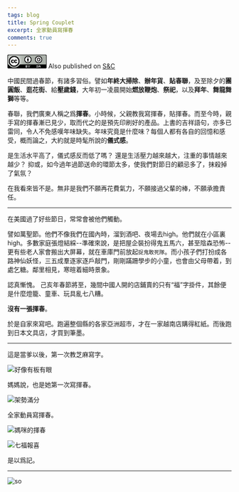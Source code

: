 ```yaml
---
tags: blog
title: Spring Couplet
excerpt: 全家動員寫揮春
comments: true
---
```


![cc](/public/cc.png) Also published on [S&C](https://soandcandy.us)

中國民間過春節，有諸多習俗。譬如**年終大掃除**、**辦年貨**、**貼春聯**，及至除夕的**團圓飯**、**逛花街**、給**壓歲錢**，大年初一凌晨開始**燃放鞭炮**、**祭祀**，以及**拜年**、**舞龍舞獅**等等。

春聯，我們廣東人稱之爲**揮春**。小時候，父親教我寫揮春，貼揮春。而至今時，親手寫的揮春漸已見少，取而代之的是預先印刷好的產品。上書的吉祥語句，亦多已雷同，令人不免感嘆年味缺失。年味究竟是什麼味？每個人都有各自的回憶和感受，概而論之，大約就是時髦所說的**儀式感**。

是生活水平高了，儀式感反而低了嗎？
還是生活壓力越來越大，注重的事情越來越少？
抑或，如今過年過節送命的環節太多，使我們對節日的顧忌多了，抹殺掉了氣氛？

在我看來皆不是。無非是我們不願再花費氣力，不願接過父輩的棒，不願承擔責任。

----

在美國過了好些節日，常常會被他們觸動。

譬如萬聖節。他們不像我們在國內時，溜到酒吧、夜場去high。他們就在小區裏high。多數家庭張燈結綵--準確來說，是把屋企裝扮得鬼五馬六，甚至陰森恐怖--更有些老人家會搬出大屏幕，就在車庫門前放起`捉鬼敢死隊`。而小孩子們打扮成各路神仙妖怪，三五成羣逐家逐戶敲門，剛剛蹣跚學步的小童，也會由父母帶着，到處乞糖。鄰里相見，寒暄着細時景象。

認真慚愧。
己亥年春節將至，幾間中國人開的店鋪賣的只有“福”字掛件，其餘便是什麼燈籠、童車、玩具亂七八糟。

**沒有一張揮春**。

於是自家來寫吧。跑遍整個縣的各家亞洲超市，才在一家越南店購得紅紙。而後跑到日本文具店，才買到筆墨。

----

這是當爹以後，第一次教芝麻寫字。

![好像有板有眼](https://photos.app.goo.gl/rKaf1CGoJRxZF6pi7)

媽媽說，也是她第一次寫揮春。

![架勢滿分](https://photos.app.goo.gl/NuDNLU9VzG17ydaG8)

全家動員寫揮春。

![媽咪的揮春](https://photos.app.goo.gl/WaxFxQrsTdnfJKFA7)

![七福報喜](https://photos.app.goo.gl/jUkvRNPWp2yDBbRr5)

是以爲記。

----
![so](/public/favicon.ico)


